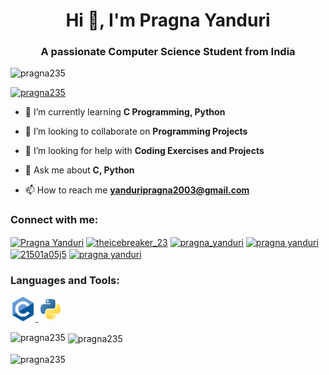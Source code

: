 <h1 align="center">Hi 👋, I'm Pragna Yanduri</h1>
<h3 align="center">A passionate Computer Science Student from India</h3>

<p align="left"> <img src="https://komarev.com/ghpvc/?username=pragna235&label=Profile%20views&color=0e75b6&style=flat" alt="pragna235" /> </p>

<p align="left"> <a href="https://github.com/ryo-ma/github-profile-trophy"><img src="https://github-profile-trophy.vercel.app/?username=pragna235" alt="pragna235" /></a> </p>

- 🌱 I’m currently learning **C Programming, Python**

- 👯 I’m looking to collaborate on **Programming Projects**

- 🤝 I’m looking for help with **Coding Exercises and Projects**

- 💬 Ask me about **C, Python**

- 📫 How to reach me **yanduripragna2003@gmail.com**

<h3 align="left">Connect with me:</h3>
<p align="left">
<a href="https://linkedin.com/in/pragna yanduri" target="blank"><img align="center" src="https://raw.githubusercontent.com/rahuldkjain/github-profile-readme-generator/master/src/images/icons/Social/linked-in-alt.svg" alt="Pragna Yanduri" height="30" width="40" /></a>
<a href="https://instagram.com/theicebreaker_23" target="blank"><img align="center" src="https://raw.githubusercontent.com/rahuldkjain/github-profile-readme-generator/master/src/images/icons/Social/instagram.svg" alt="theicebreaker_23" height="30" width="40" /></a>
<a href="https://www.codechef.com/users/pragna_yanduri" target="blank"><img align="center" src="https://cdn.jsdelivr.net/npm/simple-icons@3.1.0/icons/codechef.svg" alt="pragna_yanduri" height="30" width="40" /></a>
<a href="https://www.hackerrank.com/pragna yanduri" target="blank"><img align="center" src="https://raw.githubusercontent.com/rahuldkjain/github-profile-readme-generator/master/src/images/icons/Social/hackerrank.svg" alt="pragna yanduri" height="30" width="40" /></a>
<a href="https://www.leetcode.com/21501a05j5" target="blank"><img align="center" src="https://raw.githubusercontent.com/rahuldkjain/github-profile-readme-generator/master/src/images/icons/Social/leet-code.svg" alt="21501a05j5" height="30" width="40" /></a>
<a href="https://www.hackerearth.com/pragna yanduri" target="blank"><img align="center" src="https://raw.githubusercontent.com/rahuldkjain/github-profile-readme-generator/master/src/images/icons/Social/hackerearth.svg" alt="pragna yanduri" height="30" width="40" /></a>
</p>

<h3 align="left">Languages and Tools:</h3>
<p align="left"> <a href="https://www.cprogramming.com/" target="_blank" rel="noreferrer"> <img src="https://raw.githubusercontent.com/devicons/devicon/master/icons/c/c-original.svg" alt="c" width="40" height="40"/> </a> <a href="https://www.python.org" target="_blank" rel="noreferrer"> <img src="https://raw.githubusercontent.com/devicons/devicon/master/icons/python/python-original.svg" alt="python" width="40" height="40"/> </a> </p>

<p><img align="left" src="https://github-readme-stats.vercel.app/api/top-langs?username=pragna235&show_icons=true&locale=en&layout=compact" alt="pragna235" /></p>

<p>&nbsp;<img align="center" src="https://github-readme-stats.vercel.app/api?username=pragna235&show_icons=true&locale=en" alt="pragna235" /></p>

<p><img align="center" src="https://github-readme-streak-stats.herokuapp.com/?user=pragna235&" alt="pragna235" /></p>

